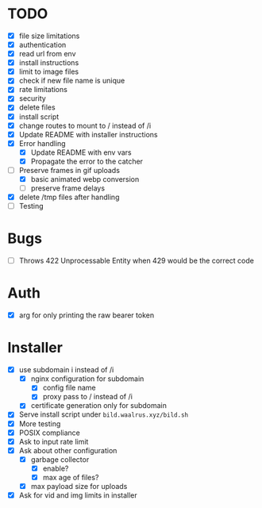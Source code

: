 # TODO
- [x] file size limitations
- [x] authentication
- [x] read url from env
- [x] install instructions
- [x] limit to image files
- [x] check if new file name is unique
- [x] rate limitations
- [x] security
- [x] delete files
- [x] install script
- [x] change routes to mount to / instead of /i
- [x] Update README with installer instructions
- [x] Error handling
    - [x] Update README with env vars
    - [x] Propagate the error to the catcher
- [ ] Preserve frames in gif uploads
    - [x] basic animated webp conversion
    - [ ] preserve frame delays
- [x] delete /tmp files after handling
- [ ] Testing

# Bugs
- [ ] Throws 422 Unprocessable Entity when 429 would be the correct code

# Auth
- [x] arg for only printing the raw bearer token

# Installer
- [x] use subdomain i instead of /i
    - [x] nginx configuration for subdomain
        - [x] config file name
        - [x] proxy pass to / instead of /i
    - [x] certificate generation only for subdomain
- [x] Serve install script under `bild.waalrus.xyz/bild.sh`
- [x] More testing
- [x] POSIX compliance
- [x] Ask to input rate limit
- [x] Ask about other configuration
    - [x] garbage collector
        - [x] enable?
        - [x] max age of files?
    - [x] max payload size for uploads
- [x] Ask for vid and img limits in installer
